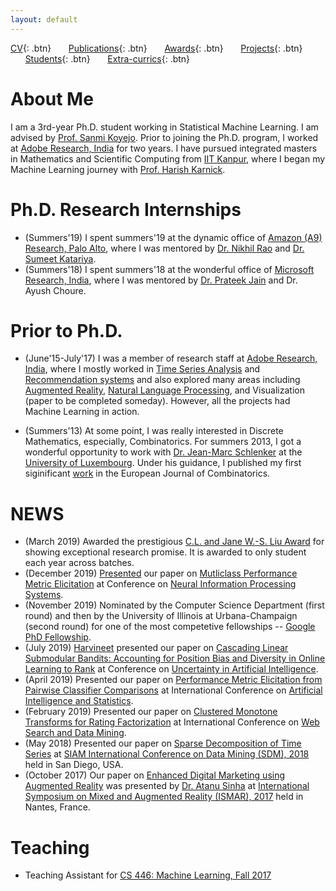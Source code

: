```yaml
---
layout: default
---
```


[CV](./assets/docs/cv_extended.pdf){: .btn}
&nbsp;&nbsp;&nbsp;&nbsp;&nbsp;&nbsp;[Publications](./publications.md){: .btn}
&nbsp;&nbsp;&nbsp;&nbsp;&nbsp;&nbsp;[Awards](./awards.md){: .btn}
&nbsp;&nbsp;&nbsp;&nbsp;&nbsp;&nbsp;[Projects](./projects.md){: .btn}
&nbsp;&nbsp;&nbsp;&nbsp;&nbsp;&nbsp;[Students](./students.md){: .btn}
&nbsp;&nbsp;&nbsp;&nbsp;&nbsp;&nbsp;[Extra-currics](./extra-currics.md){: .btn}

# About Me

I am a 3rd-year Ph.D. student working in Statistical Machine Learning. I am advised by [Prof. Sanmi Koyejo](http://sanmi.cs.illinois.edu/). Prior to joining the Ph.D. program, I worked at [Adobe Research, India](https://research.adobe.com/) for two years. I have pursued integrated masters in Mathematics and Scientific Computing from [IIT Kanpur](http://www.iitk.ac.in/), where I began my Machine Learning journey with [Prof. Harish Karnick](http://www.iitk.ac.in/new/dr-harish-karnick).

# Ph.D. Research Internships

* (Summers'19) I spent summers'19 at the dynamic office of [Amazon (A9) Research, Palo Alto](https://www.aboutamazon.com/research), where I was mentored by [Dr. Nikhil Rao](https://nikrao.github.io/) and [Dr. Sumeet Katariya](http://homepages.cae.wisc.edu/~sumeet/).
* (Summers'18) I spent summers'18 at the wonderful office of [Microsoft Research, India](https://www.microsoft.com/en-us/research/lab/microsoft-research-india/), where I was mentored by [Dr. Prateek Jain](http://www.prateekjain.org/) and Dr. Ayush Choure.

# Prior to Ph.D.

* (June'15-July'17) I was a member of research staff at [Adobe Research, India](https://research.adobe.com/), where I mostly worked in [Time Series Analysis](https://epubs.siam.org/doi/abs/10.1137/1.9781611975321.59) and [Recommendation systems](http://auai.org/uai2019/proceedings/papers/248.pdf) and also explored many areas including [Augmented Reality](https://ieeexplore.ieee.org/document/8088451/), [Natural Language Processing](https://arxiv.org/abs/1706.09335), and Visualization (paper to be completed someday). However, all the projects had Machine Learning in action.

[comment]: < * (Summers'14) I spent summers'14 at [Adobe Research, India](https://research.adobe.com/), where I worked on building a (recommendation) module that inspires creative artist to initiate new art work. Due to properiotery nature of the system, publishing papers was not easy; however, we filed 2 patents from this work. >

* (Summers'13) At some point, I was really interested in Discrete Mathematics, especially, Combinatorics. For summers 2013, I got a wonderful opportunity to work with [Dr. Jean-Marc Schlenker](http://math.uni.lu/schlenker/) at the [University of Luxembourg](https://wwwen.uni.lu/). Under his guidance, I published my first siginificant [work](https://www.sciencedirect.com/science/article/pii/S0195669815001274) in the European Journal of Combinatorics. 


# NEWS

* (March 2019) Awarded the prestigious [C.L. and Jane W.-S. Liu Award](https://cs.illinois.edu/about-us/awards/graduate-fellowships-awards/cl-and-jane-w-s-liu-award) for showing exceptional research promise. It is awarded to only student each year across batches.
* (December 2019) [Presented](https://www.youtube.com/watch?v=UGs8EXkG3ig) our paper on [Mutliclass Performance Metric Elicitation](http://papers.neurips.cc/paper/9133-multiclass-performance-metric-elicitation) at Conference on [Neural Information Processing Systems](https://nips.cc/Conferences/2019).
* (November 2019) Nominated by the Computer Science Department (first round) and then by the University of Illinois at Urbana-Champaign (second round) for one of the most competetive fellowships -- [Google PhD Fellowship](https://research.google/outreach/phd-fellowship/). 
* (July 2019) [Harvineet](https://harvineet.github.io/) presented our paper on [Cascading Linear Submodular Bandits: Accounting for Position Bias and Diversity in Online Learning to Rank](http://auai.org/uai2019/proceedings/papers/248.pdf) at Conference on [Uncertainty in Artificial Intelligence](http://auai.org/uai2019/).
* (April 2019) Presented our paper on [Performance Metric Elicitation from Pairwise Classifier Comparisons](http://proceedings.mlr.press/v89/hiranandani19a/hiranandani19a.pdf) at International Conference on [Artificial Intelligence and Statistics](https://www.aistats.org/aistats2019/).
* (February 2019) Presented our paper on [Clustered Monotone Transforms for Rating Factorization](https://www.youtube.com/watch?v=KyHUan_7YnQ) at International Conference on [Web Search and Data Mining](http://www.wsdm-conference.org/2019/).
* (May 2018) Presented our paper on [Sparse Decomposition of Time Series](https://epubs.siam.org/doi/abs/10.1137/1.9781611975321.59) at [SIAM International Conference on Data Mining (SDM), 2018](https://archive.siam.org/meetings/sdm18/) held in San Diego, USA.
* (October 2017) Our paper on [Enhanced Digital Marketing using Augmented Reality](https://ieeexplore.ieee.org/document/8088451/) was presented by [Dr. Atanu Sinha](https://research.adobe.com/person/atanu-sinha/) at [International Symposium on Mixed and Augmented Reality (ISMAR), 2017](https://ismar2017.sciencesconf.org/) held in Nantes, France.


# Teaching

* Teaching Assistant for [CS 446: Machine Learning, Fall 2017](https://relate.cs.illinois.edu/course/cs446-fa17)
